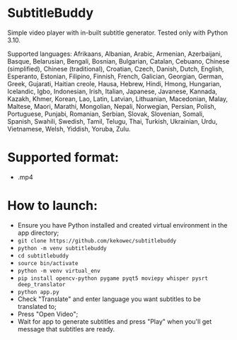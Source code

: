 # SubtitleBuddy

Simple video player with in-built subtitle generator. Tested only with Python 3.10.

Supported languages: Afrikaans, Albanian, Arabic, Armenian, Azerbaijani, Basque, Belarusian, Bengali,
Bosnian, Bulgarian, Catalan, Cebuano, Chinese (simplified), Chinese (traditional), Croatian, Czech, Danish, Dutch, English, Esperanto, Estonian, Filipino, Finnish, French, Galician, Georgian, German, Greek, Gujarati, Haitian creole, Hausa, Hebrew, Hindi, Hmong, Hungarian, Icelandic, Igbo, Indonesian, Irish, Italian, Japanese, Javanese, Kannada, Kazakh, Khmer, Korean, Lao, Latin, Latvian, Lithuanian, Macedonian, Malay, Maltese, Maori, Marathi, Mongolian, Nepali, Norwegian, Persian, Polish, Portuguese, Punjabi, Romanian, Serbian, Slovak, Slovenian, Somali, Spanish, Swahili, Swedish, Tamil, Telugu, Thai, Turkish, Ukrainian, Urdu, Vietnamese, Welsh, Yiddish, Yoruba, Zulu.

# Supported format:
- .mp4

# How to launch:
- Ensure you have Python installed and created virtual environment in the app directory;
- ```git clone https://github.com/kekowec/subtitlebuddy```
- ```python -m venv subtitlebuddy```
- ```cd subtitlebuddy```
- ```source bin/activate```
- ```python -m venv virtual_env```
- ```pip install opencv-python pygame pyqt5 moviepy whisper pysrt deep_translator```
- ```python app.py```
- Check "Translate" and enter language you want subtitles to be translated to;
- Press "Open Video";
- Wait for app to generate subtitles and press "Play" when you'll get message that subtitles are ready.
